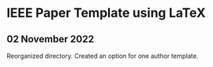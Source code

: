 # IEEE Paper Template using LaTeX

## 02 November 2022
	
Reorganized directory. Created an option for one author template.